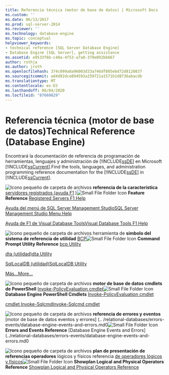```yaml
---
title: Referencia técnica (motor de base de datos) | Microsoft Docs
ms.custom: ''
ms.date: 06/13/2017
ms.prod: sql-server-2014
ms.reviewer: ''
ms.technology: database-engine
ms.topic: conceptual
helpviewer_keywords:
- technical reference [SQL Server Database Engine]
- Database Engine [SQL Server], getting assistance
ms.assetid: e9533f6b-c48a-4f53-a7a0-379e092bb667
author: rothja
ms.author: jroth
ms.openlocfilehash: 374c099a8a96003d33a746df805ebd72d8120837
ms.sourcegitcommit: ad4d92dce894592a259721a1571b1d8736abacdb
ms.translationtype: MT
ms.contentlocale: es-ES
ms.lasthandoff: 08/04/2020
ms.locfileid: "87669829"
---
```

# <a name="technical-reference-database-engine"></a><span data-ttu-id="b637d-102">Referencia técnica (motor de base de datos)</span><span class="sxs-lookup"><span data-stu-id="b637d-102">Technical Reference (Database Engine)</span></span>
  <span data-ttu-id="b637d-103">Encontrará la documentación de referencia de programación de herramientas, lenguajes y administración de [!INCLUDE[ssDE](../includes/ssde-md.md)] en Microsoft [!INCLUDE[ssCurrent](../includes/sscurrent-md.md)].</span><span class="sxs-lookup"><span data-stu-id="b637d-103">Find the tools, languages, and administration programming reference documentation for the [!INCLUDE[ssDE](../includes/ssde-md.md)] in [!INCLUDE[ssCurrent](../includes/sscurrent-md.md)].</span></span>

 <span data-ttu-id="b637d-104">![Icono pequeño de carpeta de archivos](../../2014/integration-services/media/filefolder-small.gif "Icono pequeño de carpeta de archivos") **referencia de la característica** [servidores registrados (ayuda F1](../ssms/register-servers/registered-servers-f1-help.md) )</span><span class="sxs-lookup"><span data-stu-id="b637d-104">![Small File Folder Icon](../../2014/integration-services/media/filefolder-small.gif "Small File Folder Icon") **Feature Reference** [Registered Servers F1 Help](../ssms/register-servers/registered-servers-f1-help.md)</span></span>

 [<span data-ttu-id="b637d-105">Ayuda del menú de SQL Server Management Studio</span><span class="sxs-lookup"><span data-stu-id="b637d-105">SQL Server Management Studio Menu Help</span></span>](../ssms/menu-help/sql-server-management-studio-menu-help.md)

 [<span data-ttu-id="b637d-106">Ayuda de F1 de Visual Database Tools</span><span class="sxs-lookup"><span data-stu-id="b637d-106">Visual Database Tools F1 Help</span></span>](../ssms/visual-db-tools/visual-database-tools-f1-help.md)

 <span data-ttu-id="b637d-107">![Icono pequeño de carpeta de archivos](../../2014/integration-services/media/filefolder-small.gif "Icono pequeño de carpeta de archivos") herramienta de **símbolo del sistema de referencia de utilidad** [BCP](../tools/bcp-utility.md)</span><span class="sxs-lookup"><span data-stu-id="b637d-107">![Small File Folder Icon](../../2014/integration-services/media/filefolder-small.gif "Small File Folder Icon") **Command Prompt Utility Reference** [bcp Utility](../tools/bcp-utility.md)</span></span>

 [<span data-ttu-id="b637d-108">dta (utilidad)</span><span class="sxs-lookup"><span data-stu-id="b637d-108">dta Utility</span></span>](../tools/dta/dta-utility.md)

 [<span data-ttu-id="b637d-109">SqlLocalDB (utilidad)</span><span class="sxs-lookup"><span data-stu-id="b637d-109">SqlLocalDB Utility</span></span>](../tools/sqllocaldb-utility.md)

 [<span data-ttu-id="b637d-110">Más...</span><span class="sxs-lookup"><span data-stu-id="b637d-110">More...</span></span>](../tools/command-prompt-utility-reference-database-engine.md)

 <span data-ttu-id="b637d-111">![Icono pequeño de carpeta de archivos](../../2014/integration-services/media/filefolder-small.gif "Icono pequeño de carpeta de archivos") **motor de base de datos cmdlets de PowerShell** [Invoke-PolicyEvaluation cmdlet](../../2014/database-engine/invoke-policyevaluation-cmdlet.md)</span><span class="sxs-lookup"><span data-stu-id="b637d-111">![Small File Folder Icon](../../2014/integration-services/media/filefolder-small.gif "Small File Folder Icon") **Database Engine PowerShell Cmdlets** [Invoke-PolicyEvaluation cmdlet](../../2014/database-engine/invoke-policyevaluation-cmdlet.md)</span></span>

 [<span data-ttu-id="b637d-112">cmdlet Invoke-Sqlcmd</span><span class="sxs-lookup"><span data-stu-id="b637d-112">Invoke-Sqlcmd cmdlet</span></span>](../../2014/database-engine/invoke-sqlcmd-cmdlet.md)

 <span data-ttu-id="b637d-113">![Icono pequeño de carpeta de archivos](../../2014/integration-services/media/filefolder-small.gif "Icono pequeño de carpeta de archivos") **referencia de errores y eventos** [motor de base de datos eventos y errores] (.. /relational-databases/errors-events/database-engine-events-and-errors.md0</span><span class="sxs-lookup"><span data-stu-id="b637d-113">![Small File Folder Icon](../../2014/integration-services/media/filefolder-small.gif "Small File Folder Icon") **Errors and Events Reference** [Database Engine Events and Errors](../relational-databases/errors-events/database-engine-events-and-errors.md0</span></span>

 <span data-ttu-id="b637d-114">![Icono pequeño de carpeta de archivos](../../2014/integration-services/media/filefolder-small.gif "Icono pequeño de carpeta de archivos") **plan de presentación de referencias operadores** lógicos y físicos referencia [de operadores lógicos y físicos](../relational-databases/showplan-logical-and-physical-operators-reference.md)</span><span class="sxs-lookup"><span data-stu-id="b637d-114">![Small File Folder Icon](../../2014/integration-services/media/filefolder-small.gif "Small File Folder Icon") **Showplan Logical and Physical Operators Reference** [Showplan Logical and Physical Operators Reference](../relational-databases/showplan-logical-and-physical-operators-reference.md)</span></span>


